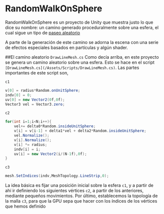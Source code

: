 # RandomWalkOnSphere

RandomWalkOnSphere es un proyecto de Unity que muestra justo lo que dice su nombre: un camino generado proceduralmente sobre una esfera, el cual sigue un tipo de [paseo aleatorio](https://en.wikipedia.org/wiki/Random_walk)

A parte de la generación de este camino se adorna la escena con una serie de efectos especiales basados en partículas y algún shader.

##El camino aleatorio `DrawLineMesh.cs`
Como decía arriba, en este proyecto se genera un camino aleatorio sobre una esfera. Esto se hace en el script `[DrawLineMesh.cs](/Assets/Scripts/DrawLineMesh.cs)`. Las partes importantes de este script son,

`c1`
```csharp
v[0] = radius*Random.onUnitSphere;
indv[0] = 0;
uv[0] = new Vector2(0f,0f);
Vector3 vel = Vector3.zero;
```
`c2`
```csharp
for(int i=1;i<N;i++){
	vel+= delta0*Random.insideUnitSphere;
	v[i] = v[i-1] + delta1*vel + delta2*Random.insideUnitSphere;
	vel.Normalize();
	v[i].Normalize();
	v[i] *= radius;
	indv[i] = i;
	uv[i] = new Vector2(i/(N-1f),0f);
}
```
`c3`
```csharp
mesh.SetIndices(indv,MeshTopology.LineStrip,0);
```

La idea básica es fijar una posición inicial sobre la esfera `c1`, y a partir de ahí ir definiendo los siguientes vértices `c2`, a partir de los anteriores, mediante pequeños movimientos. Por último, establecemos la topología de la malla `c3`, para que la GPU sepa que hacer con los índices de los vértices que hemos definido 

